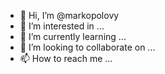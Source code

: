- 👋 Hi, I’m @markopolovy
- 👀 I’m interested in ...
- 🌱 I’m currently learning ...
- 💞️ I’m looking to collaborate on ...
- 📫 How to reach me ...

<!---
markopolovy/markopolovy is a ✨ special ✨ repository because its `README.md` (this file) appears on your GitHub profile.
You can click the Preview link to take a look at your changes.
--->
